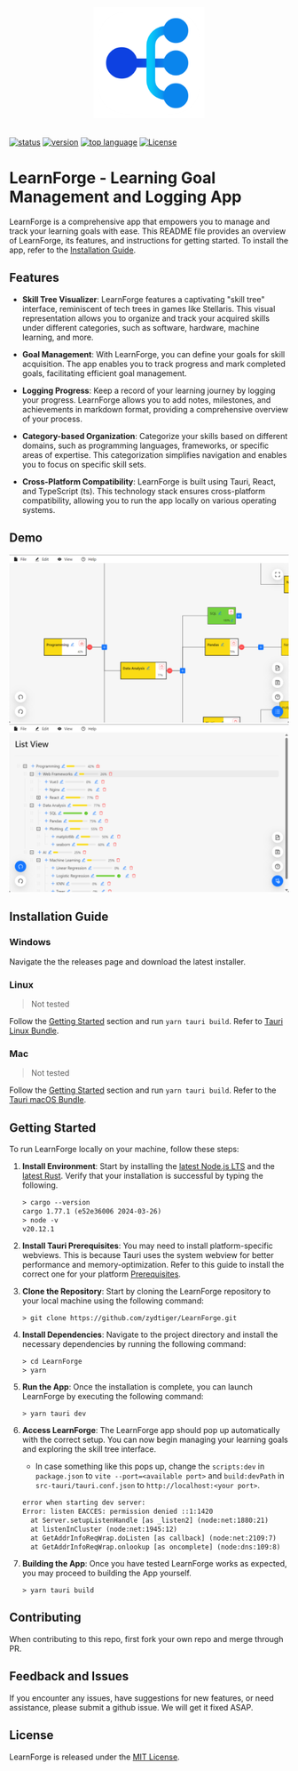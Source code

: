 <div align="center">
  <img src=".github/learnforge.png" alt="LearnForge" width="200" height="200" />
</div>
<br/>

[![status](https://img.shields.io/badge/status-beta-light.svg)](https://github.com/zydtiger/LearnForge)
[![version](https://img.shields.io/github/package-json/v/zydtiger/LearnForge)](https://github.com/zydtiger/LearnForge)
[![top language](https://img.shields.io/github/languages/top/zydtiger/LearnForge)](https://www.typescriptlang.org/)
[![License](https://img.shields.io/badge/License-MIT-green.svg)](https://opensource.org/licenses/MIT)

# LearnForge - Learning Goal Management and Logging App

LearnForge is a comprehensive app that empowers you to manage and track your learning goals with ease. This README file provides an overview of LearnForge, its features, and instructions for getting started. To install the app, refer to the [Installation Guide](#installation-guide).

## Features

- **Skill Tree Visualizer**: LearnForge features a captivating "skill tree" interface, reminiscent of tech trees in games like Stellaris. This visual representation allows you to organize and track your acquired skills under different categories, such as software, hardware, machine learning, and more.

- **Goal Management**: With LearnForge, you can define your goals for skill acquisition. The app enables you to track progress and mark completed goals, facilitating efficient goal management.

- **Logging Progress**: Keep a record of your learning journey by logging your progress. LearnForge allows you to add notes, milestones, and achievements in markdown format, providing a comprehensive overview of your process.

- **Category-based Organization**: Categorize your skills based on different domains, such as programming languages, frameworks, or specific areas of expertise. This categorization simplifies navigation and enables you to focus on specific skill sets.

- **Cross-Platform Compatibility**: LearnForge is built using Tauri, React, and TypeScript (ts). This technology stack ensures cross-platform compatibility, allowing you to run the app locally on various operating systems.

## Demo
![Tree View Demo](.github/tree-view-demo.png)
![List View Demo](.github/list-view-demo.png)

## Installation Guide

### Windows

Navigate the the releases page and download the latest installer.

### Linux

> Not tested

Follow the [Getting Started](#getting-started) section and run `yarn tauri build`. Refer to [Tauri Linux Bundle](https://tauri.app/v1/guides/building/linux/).

### Mac

> Not tested

Follow the [Getting Started](#getting-started) section and run `yarn tauri build`. Refer to the [Tauri macOS Bundle](https://tauri.app/v1/guides/building/macos).

## Getting Started

To run LearnForge locally on your machine, follow these steps:

1. **Install Environment**: Start by installing the [latest Node.js LTS](https://nodejs.org/en) and the [latest Rust](https://www.rust-lang.org/). Verify that your installation is successful by typing the following.

    ```
    > cargo --version
    cargo 1.77.1 (e52e36006 2024-03-26)
    > node -v
    v20.12.1
    ```  

2. **Install Tauri Prerequisites**: You may need to install platform-specific webviews. This is because Tauri uses the system webview for better performance and memory-optimization. Refer to this guide to install the correct one for your platform [Prerequisites](https://tauri.app/v1/guides/getting-started/prerequisites).

3. **Clone the Repository**: Start by cloning the LearnForge repository to your local machine using the following command:
   ```
   > git clone https://github.com/zydtiger/LearnForge.git
   ```

4. **Install Dependencies**: Navigate to the project directory and install the necessary dependencies by running the following command:
   ```
   > cd LearnForge
   > yarn
   ```

5. **Run the App**: Once the installation is complete, you can launch LearnForge by executing the following command:
   ```
   > yarn tauri dev
   ```

6. **Access LearnForge**: The LearnForge app should pop up automatically with the correct setup. You can now begin managing your learning goals and exploring the skill tree interface.
   - In case something like this pops up, change the `scripts:dev` in `package.json` to `vite --port=<available port>` and `build:devPath` in `src-tauri/tauri.conf.json` to `http://localhost:<your port>`.
    ```
    error when starting dev server:
    Error: listen EACCES: permission denied ::1:1420
      at Server.setupListenHandle [as _listen2] (node:net:1880:21)
      at listenInCluster (node:net:1945:12)
      at GetAddrInfoReqWrap.doListen [as callback] (node:net:2109:7)
      at GetAddrInfoReqWrap.onlookup [as oncomplete] (node:dns:109:8)
    ```

1. **Building the App**: Once you have tested LearnForge works as expected, you may proceed to building the App yourself.
    ```
    > yarn tauri build
    ```

## Contributing

When contributing to this repo, first fork your own repo and merge through PR.

## Feedback and Issues

If you encounter any issues, have suggestions for new features, or need assistance, please submit a github issue. We will get it fixed ASAP.

## License

LearnForge is released under the [MIT License](https://raw.githubusercontent.com/zydtiger/LearnForge/dev/LICENSE).